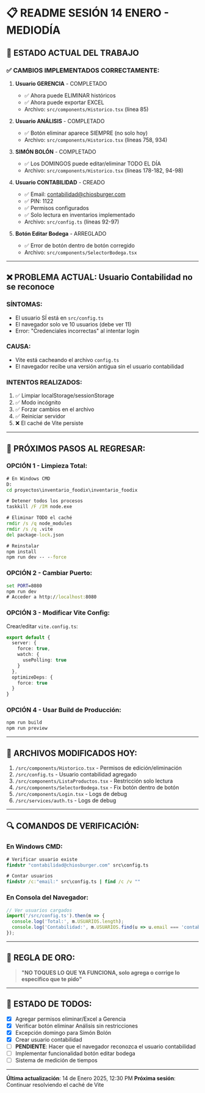 # 📋 README SESIÓN 14 ENERO - MEDIODÍA

## 🎯 ESTADO ACTUAL DEL TRABAJO

### ✅ CAMBIOS IMPLEMENTADOS CORRECTAMENTE:

1. **Usuario GERENCIA** - COMPLETADO
   - ✅ Ahora puede ELIMINAR históricos
   - ✅ Ahora puede exportar EXCEL
   - Archivo: `src/components/Historico.tsx` (línea 85)

2. **Usuario ANÁLISIS** - COMPLETADO
   - ✅ Botón eliminar aparece SIEMPRE (no solo hoy)
   - Archivo: `src/components/Historico.tsx` (líneas 758, 934)

3. **SIMÓN BOLÓN** - COMPLETADO
   - ✅ Los DOMINGOS puede editar/eliminar TODO EL DÍA
   - Archivo: `src/components/Historico.tsx` (líneas 178-182, 94-98)

4. **Usuario CONTABILIDAD** - CREADO
   - ✅ Email: contabilidad@chiosburger.com
   - ✅ PIN: 1122
   - ✅ Permisos configurados
   - ✅ Solo lectura en inventarios implementado
   - Archivo: `src/config.ts` (líneas 92-97)

5. **Botón Editar Bodega** - ARREGLADO
   - ✅ Error de botón dentro de botón corregido
   - Archivo: `src/components/SelectorBodega.tsx`

---

## ❌ PROBLEMA ACTUAL: Usuario Contabilidad no se reconoce

### SÍNTOMAS:
- El usuario SÍ está en `src/config.ts`
- El navegador solo ve 10 usuarios (debe ver 11)
- Error: "Credenciales incorrectas" al intentar login

### CAUSA:
- Vite está cacheando el archivo `config.ts`
- El navegador recibe una versión antigua sin el usuario contabilidad

### INTENTOS REALIZADOS:
1. ✅ Limpiar localStorage/sessionStorage
2. ✅ Modo incógnito
3. ✅ Forzar cambios en el archivo
4. ✅ Reiniciar servidor
5. ❌ El caché de Vite persiste

---

## 🔧 PRÓXIMOS PASOS AL REGRESAR:

### OPCIÓN 1 - Limpieza Total:
```cmd
# En Windows CMD
D:
cd proyectos\inventario_foodix\inventario_foodix

# Detener todos los procesos
taskkill /F /IM node.exe

# Eliminar TODO el caché
rmdir /s /q node_modules
rmdir /s /q .vite
del package-lock.json

# Reinstalar
npm install
npm run dev -- --force
```

### OPCIÓN 2 - Cambiar Puerto:
```cmd
set PORT=8080
npm run dev
# Acceder a http://localhost:8080
```

### OPCIÓN 3 - Modificar Vite Config:
Crear/editar `vite.config.ts`:
```typescript
export default {
  server: {
    force: true,
    watch: {
      usePolling: true
    }
  },
  optimizeDeps: {
    force: true
  }
}
```

### OPCIÓN 4 - Usar Build de Producción:
```cmd
npm run build
npm run preview
```

---

## 📂 ARCHIVOS MODIFICADOS HOY:

1. `/src/components/Historico.tsx` - Permisos de edición/eliminación
2. `/src/config.ts` - Usuario contabilidad agregado
3. `/src/components/ListaProductos.tsx` - Restricción solo lectura
4. `/src/components/SelectorBodega.tsx` - Fix botón dentro de botón
5. `/src/components/Login.tsx` - Logs de debug
6. `/src/services/auth.ts` - Logs de debug

---

## 🔍 COMANDOS DE VERIFICACIÓN:

### En Windows CMD:
```cmd
# Verificar usuario existe
findstr "contabilidad@chiosburger.com" src\config.ts

# Contar usuarios
findstr /c:"email:" src\config.ts | find /c /v ""
```

### En Consola del Navegador:
```javascript
// Ver usuarios cargados
import('/src/config.ts').then(m => {
  console.log('Total:', m.USUARIOS.length);
  console.log('Contabilidad:', m.USUARIOS.find(u => u.email === 'contabilidad@chiosburger.com'));
});
```

---

## 📌 REGLA DE ORO:
> **"NO TOQUES LO QUE YA FUNCIONA, solo agrega o corrige lo específico que te pido"**

---

## 🚀 ESTADO DE TODOS:
- [x] Agregar permisos eliminar/Excel a Gerencia
- [x] Verificar botón eliminar Análisis sin restricciones  
- [x] Excepción domingo para Simón Bolón
- [x] Crear usuario contabilidad
- [ ] **PENDIENTE**: Hacer que el navegador reconozca el usuario contabilidad
- [ ] Implementar funcionalidad botón editar bodega
- [ ] Sistema de medición de tiempos

---

**Última actualización**: 14 de Enero 2025, 12:30 PM
**Próxima sesión**: Continuar resolviendo el caché de Vite